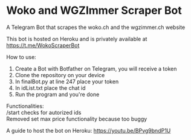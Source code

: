 # Woko and WGZImmer Scraper Bot
A Telegram Bot that scrapes the woko.ch and the wgzimmer.ch website

This bot is hosted on Heroku and is privately available at https://t.me/WokoScraperBot

How to use:
1. Create a Bot with Botfather on Telegram, you will receive a token
2. Clone the repository on your device
3. In finalBot.py at line 247 place your token
4. In idList.txt place the chat id
5. Run the program and you're done

Functionalities:<br />
/start checks for autorized ids<br />
Removed set max price functionality because too buggy

A guide to host the bot on Heroku: https://youtu.be/BPvg9bndP1U
